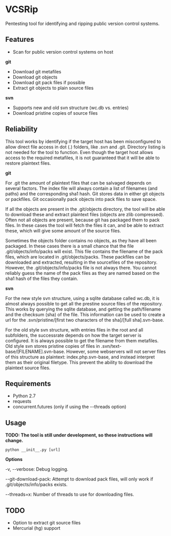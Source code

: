# VCSRip
Pentesting tool for identifying and ripping public version control systems.

## Features

- Scan for public version control systems on host

**git**

- Download git metafiles
- Download git objects
- Download git pack files if possible
- Extract git objects to plain source files

**svn**

- Supports new and old svn structure (wc.db vs. entries)
- Download pristine copies of source files

## Reliability

This tool works by identifying if the target host has been misconfigured to allow direct file access in dot (.) folders, like .svn and .git. Directory listing is not needed for the tool to function. Even though the target host allows access to the required metafiles, it is not guaranteed that it will be able to restore plaintext files.

**git**

For .git the amount of plaintext files that can be salvaged depends on several factors. The index file will always contain a list of filenames (and paths) and the corresponding sha1 hash. Git stores data in either git objects or packfiles. Git occasionally pack objects into pack files to save space.

If all the objects are present in the .git/objects directory, the tool will be able to download these and extract plaintext files (objects are zlib compressed). Often not all objects are present, because git has packaged them to pack files. In these cases the tool will fetch the files it can, and be able to extract these, which will give some amount of the source files.

Sometimes the objects folder contains no objects, as they have all been packaged. In these cases there is a small chance that the file .git/objects/info/packs will exist. This file contains the filename of the pack files, which are located in .git/objects/packs. These packfiles can be downloaded and extracted, resulting in the sourcefiles of the repository. However, the .git/objects/info/packs file is not always there. You cannot reliably guess the name of the pack files as they are named based on the sha1 hash of the files they contain.

**svn**

For the new style svn structure, using a sqlite database called wc.db, it is almost always possible to get all the prestine source files of the repository. This works by querying the sqlite database, and getting the path/filename  and the checksum (sha) of the file. This information can be used to create a url for the .svn/pristine/[first two characters of the sha]/[full sha].svn-base.

For the old style svn structure, with entries files in the root and all subfolders, the successrate depends on how the target server is configured. It is always possible to get the filename from them metafiles. Old style svn stores pristine copies of files in .svn/text-base/[FILENAME].svn-base. However, some webservers will not server files of this structure as plaintext: index.php.svn-base, and instead interpret them as their original filetype. This prevent the ability to download the plaintext source files.

## Requirements

- Python 2.7
- requests
- concurrent.futures (only if using the --threads option)

## Usage
**TODO: The tool is still under development, so these instructions will change.**

    python __init__.py [url]

**Options**

-v, --verbose: Debug logging.

--git-download-pack: Attempt to download pack files, will only work if .git/objects/info/packs exists.

--threads=x: Number of threads to use for downloading files.

## TODO

- Option to extract git source files
- Mercurial (hg) support
